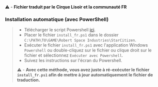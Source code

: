 :warning: - **Fichier traduit par le Cirque Lisoir et la communauté FR**


### Installation automatique (avec PowerShell)
> - Télécharger le script Powershell [ici](https://cdn.discordapp.com/attachments/1105979484638826529/1193344698727805051/install_fr.ps1?ex=65ac5fdb&is=6599eadb&hm=553ed53e188e1fd2b90ec40c2117bcdc58c851e9f291684c441473e186d58718&).
> - Placer le fichier `install_fr.ps1` dans le dossier `C:\PATH\TO\GAME\Robert Space Industries\StarCitizen`.
> - Exécuter le fichier `install_fr.ps1` avec  l'application Windows `Powershell` ou double-cliquez sur le fichier ou clique droit sur le fichier et sélectionnez `Exécuter avec Powershell`.
> - Suivez les instructions sur l'écran du Powershell.
> 
> :warning: - **Avec cette méthode, vous avez juste à ré-exécuter le fichier `install_fr.ps1` afin de mettre à jour automatiquement le fichier de traduction.**
